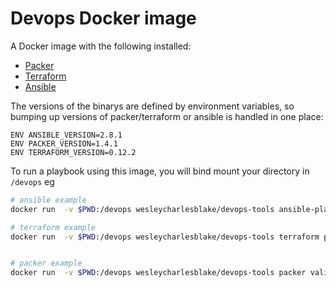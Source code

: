 # Devops Docker image

A Docker image with the following installed: 
- [Packer](https://www.packer.io/)
- [Terraform](https://www.terraform.io/)
- [Ansible](https://www.ansible.com/)

The versions of the binarys are defined by environment variables, so bumping up versions of packer/terraform or ansible is handled in one place:

```
ENV ANSIBLE_VERSION=2.8.1
ENV PACKER_VERSION=1.4.1
ENV TERRAFORM_VERSION=0.12.2
```

To run a playbook using this image, you will bind mount your directory in `/devops` 
eg
```bash
# ansible example
docker run  -v $PWD:/devops wesleycharlesblake/devops-tools ansible-playbook playbook.yml --check

# terraform example
docker run  -v $PWD:/devops wesleycharlesblake/devops-tools terraform plan


# packer example
docker run  -v $PWD:/devops wesleycharlesblake/devops-tools packer validate packer.json
```


